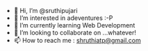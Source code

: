 - 👋 Hi, I’m @sruthipujari
- 👀 I’m interested in adeventures :-P
- 🌱 I’m currently learning Web Development
- 💞️ I’m looking to collaborate on ...whatever!
- 📫 How to reach me : shruthiatp@gmail.com

<!---
sruthipujari/sruthipujari is a ✨ special ✨ repository because its `README.md` (this file) appears on your GitHub profile.
You can click the Preview link to take a look at your changes.
--->
